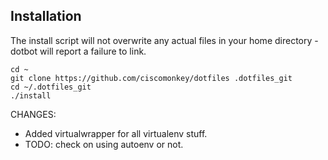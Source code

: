 Installation
----
The install script will not overwrite any actual files in your home directory -
dotbot will report a failure to link.

    cd ~
    git clone https://github.com/ciscomonkey/dotfiles .dotfiles_git
    cd ~/.dotfiles_git
    ./install

CHANGES:

* Added virtualwrapper for all virtualenv stuff.
* TODO: check on using autoenv or not.
